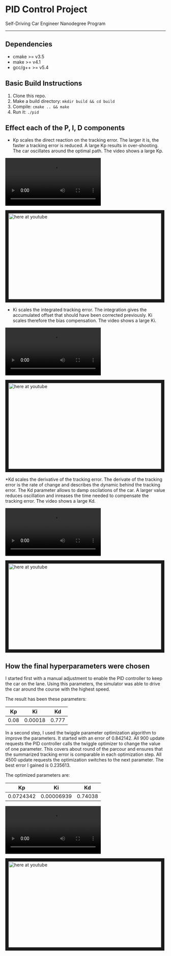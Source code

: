 # PID Control Project
Self-Driving Car Engineer Nanodegree Program

---

[//]: # (Image References)
[video1]: ./videos/best.mp4 "Best solution"
[video2]: ./videos/largekp.mp4 "Large Kp"
[video3]: ./videos/largeki.mp4 "Large Ki"
[video4]: ./videos/largekd.mp4 "Large Kd"

## Dependencies

* cmake >= v3.5
* make >= v4.1
* gcc/g++ >= v5.4

## Basic Build Instructions

1. Clone this repo.
2. Make a build directory: `mkdir build && cd build`
3. Compile: `cmake .. && make`
4. Run it: `./pid`

## Effect each of the P, I, D components

* Kp scales the direct reaction on the tracking error. The larger it is, the faster a tracking error is reduced.
A large Kp results in over-shooting. The car oscillates around the optimal path. The video shows a large Kp.

![large Kp value][video2]

<a href="http://www.youtube.com/watch?feature=player_embedded&v=OPx6l4ZHsf4
" target="_blank"><img src="http://img.youtube.com/vi/OPx6l4ZHsf4/0.jpg" 
alt="here at youtube" width="480" height="270" border="10" /></a>


* Ki scales the integrated tracking error. The integration gives the accumulated offset that should have been corrected previously.
Ki scales therefore the bias compensation. The video shows a large Ki.

![large Ki value][video3]

<a href="http://www.youtube.com/watch?feature=player_embedded&v=4IPbuwjEkWY
" target="_blank"><img src="http://img.youtube.com/vi/4IPbuwjEkWY/0.jpg" 
alt="here at youtube" width="480" height="270" border="10" /></a>

*Kd scales the derivative of the tracking error. The derivate of the tracking error is the rate of change and describes the dynamic behind the tracking error. The Kd parameter allows to damp oscilations of the car. A larger value reduces oscillation and inreases the time needed to compensate the tracking error. The video shows a large Kd.

![large Kd value][video4]

<a href="http://www.youtube.com/watch?feature=player_embedded&v=ZdmMWmH42Oo
" target="_blank"><img src="http://img.youtube.com/vi/ZdmMWmH42Oo/0.jpg" 
alt="here at youtube" width="480" height="270" border="10" /></a>


## How the final hyperparameters were chosen

I started first with a manual adjustment to enable the PID controller to keep the car on the lane.
Using this parameters, the simulator was able to drive the car around the course with the highest speed.

The result has been these parameters:

| Kp      | Ki       | Kd       |
|:-------:|:--------:|:--------:|
| 0.08    | 0.00018  | 0.777    |

In a second step, I used the twiggle parameter optimization algorithm to improve the parameters.
It started with an error of 0.842142.
All 900 update requests the PID controller calls the twiggle optimizer to change the value of one parameter. 
This covers about round of the parcour and ensures that the summarized tracking error is comparable in each optimization step.
All 4500 update requests the optimization switches to the next parameter. The best error I gained is 0.235613.

The optimized parameters are:

| Kp        | Ki         | Kd       |
|:---------:|:----------:|:--------:|
| 0.0724342 | 0.00006939 | 0.74038  |

![best solution][video1]

<a href="http://www.youtube.com/watch?feature=player_embedded&v=NW2TqJ_NRkQ
" target="_blank"><img src="http://img.youtube.com/vi/NW2TqJ_NRkQ/0.jpg" 
alt="here at youtube" width="480" height="270" border="10" /></a>




